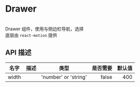 # Drawer
<br/>  Drawer 组件，使用与侧边栏导航，选择<br/>  底层由 `react-motion` 提供<br/> 


## API 描述
|名字| 描述|类型|是否需要|默认值|
| ------------- |:-------------:|:-----:| -----:|-----:|
|width||'number' or 'string'|false|400|
    